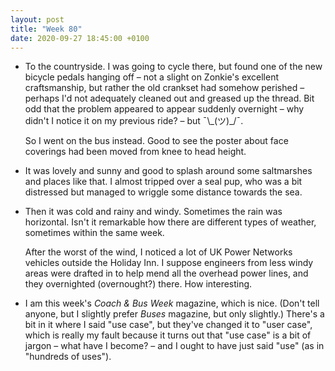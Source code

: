 ```yaml
---
layout: post
title: "Week 80"
date: 2020-09-27 18:45:00 +0100
---
```


- To the countryside. I was going to cycle there, but found one of the new bicycle pedals hanging off – not a slight on Zonkie's excellent craftsmanship, but rather the old crankset had somehow perished – perhaps I'd not adequately cleaned out and greased up the thread. Bit odd that the problem appeared to appear suddenly overnight – why didn't I notice it on my previous ride? – but ¯\\\_(ツ)\_/¯.

  So I went on the bus instead. Good to see the poster about face coverings had been moved from knee to head height.

- It was lovely and sunny and good to splash around some saltmarshes and places like that. I almost tripped over a seal pup, who was a bit distressed but managed to wriggle some distance towards the sea.

- Then it was cold and rainy and windy. Sometimes the rain was horizontal. Isn't it remarkable how there are different types of weather, sometimes within the same week.

  After the worst of the wind, I noticed a lot of UK Power Networks vehicles outside the Holiday Inn. I suppose engineers from less windy areas were drafted in to help mend all the overhead power lines, and they overnighted (overnought?) there. How interesting.

- I am this week's <cite>Coach & Bus Week</cite> magazine, which is nice. (Don't tell anyone, but I slightly prefer <cite>Buses</cite> magazine, but only slightly.) There's a bit in it where I said "use case", but they've changed it to "user case", which is really my fault because it turns out that "use case" is a bit of jargon – what have I become? – and I ought to have just said "use" (as in "hundreds of uses").
